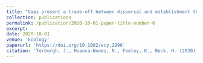```yaml
---
title: "Gaps present a trade‐off between dispersal and establishment that nourishes species diversity"
collection: publications
permalink: /publication/2020-10-01-paper-title-number-6
excerpt: 
date: 2020-10-01
venue: 'Ecology'
paperurl: 'https://doi.org/10.1002/ecy.2996'
citation: 'Terborgh, J., Huanca-Nunez, N., Feeley, K., Beck, H. (2020). &quot;Gaps present a trade‐off between dispersal and establishment that nourishes species diversity:.&quot; <i>Ecology</i>. 101(5)e02996.  https://doi.org/10.1002/ecy.2996' 
---
```


